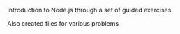 Introduction to Node.js through a set of guided exercises. 

Also created files for various problems